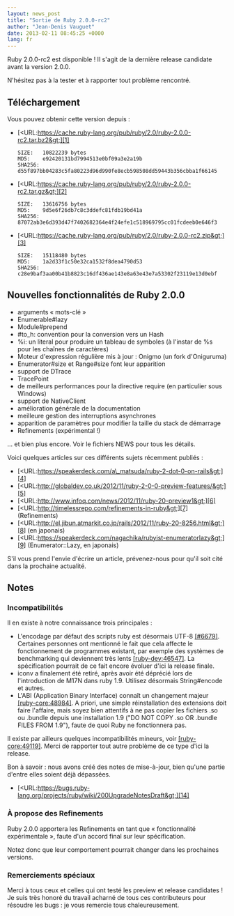 ```yaml
---
layout: news_post
title: "Sortie de Ruby 2.0.0-rc2"
author: "Jean-Denis Vauguet"
date: 2013-02-11 08:45:25 +0000
lang: fr
---
```


Ruby 2.0.0-rc2 est disponible ! Il s\'agit de la dernière release
candidate avant la version 2.0.0.

N\'hésitez pas à la tester et à rapporter tout problème rencontré.

## Téléchargement

Vous pouvez obtenir cette version depuis :

* [&lt;URL:https://cache.ruby-lang.org/pub/ruby/2.0/ruby-2.0.0-rc2.tar.bz2&gt;][1]

      SIZE:   10822239 bytes
      MD5:    e92420131bd7994513e0bf09a3e2a19b
      SHA256: d55f897bb04283c5fa80223d96d990fe8ecb598508dd59443b356cbba1f66145

* [&lt;URL:https://cache.ruby-lang.org/pub/ruby/2.0/ruby-2.0.0-rc2.tar.gz&gt;][2]

      SIZE:   13616756 bytes
      MD5:    9d5e6f26db7c8c3ddefc81fdb19bd41a
      SHA256: 87072ab3e6d393d47f7402682364e4f24efe1c518969795cc01fcdeeb0e646f3

* [&lt;URL:https://cache.ruby-lang.org/pub/ruby/2.0/ruby-2.0.0-rc2.zip&gt;][3]

      SIZE:   15118480 bytes
      MD5:    1a2d33f1c50e32ca1532f8dea4790d53
      SHA256: c28e9baf3aa00b41b8823c16df436ae143e8a63e43e7a53302f23119e13d0ebf

## Nouvelles fonctionnalités de Ruby 2.0.0

* arguments « mots-clé »
* Enumerable#lazy
* Module#prepend
* \#to\_h: convention pour la conversion vers un Hash
* %i: un literal pour produire un tableau de symboles (à l\'instar de %s
  pour les chaînes de caractères)
* Moteur d\'expression régulière mis à jour : Onigmo (un fork
  d\'Oniguruma)
* Enumerator#size et Range#size font leur apparition
* support de DTrace
* TracePoint
* de meilleurs performances pour la directive require (en particulier
  sous Windows)
* support de NativeClient
* amélioration générale de la documentation
* meilleure gestion des interruptions asynchrones
* apparition de paramètres pour modifier la taille du stack de démarrage
* Refinements (expérimental !)

... et bien plus encore. Voir le fichiers NEWS pour tous les détails.

Voici quelques articles sur ces différents sujets récemment publiés :

* [&lt;URL:https://speakerdeck.com/a\_matsuda/ruby-2-dot-0-on-rails&gt;][4]
* [&lt;URL:http://globaldev.co.uk/2012/11/ruby-2-0-0-preview-features/&gt;][5]
* [&lt;URL:http://www.infoq.com/news/2012/11/ruby-20-preview1&gt;][6]
* [&lt;URL:http://timelessrepo.com/refinements-in-ruby&gt;][7]
  (Refinements)
* [&lt;URL:http://el.jibun.atmarkit.co.jp/rails/2012/11/ruby-20-8256.html&gt;][8]
  (en japonais)
* [&lt;URL:https://speakerdeck.com/nagachika/rubyist-enumeratorlazy&gt;][9]
  (Enumerator::Lazy, en japonais)

S\'il vous prend l\'envie d\'écrire un article, prévenez-nous pour
qu\'il soit cité dans la prochaine actualité.

## Notes

### Incompatibilités

Il en existe à notre connaissance trois principales :

* L\'encodage par défaut des scripts ruby est désormais UTF-8
  [\[#6679\]][10]. Certaines personnes ont mentionné le fait que cela
  affecte le fonctionnement de programmes existant, par exemple des
  systèmes de benchmarking qui deviennent très lents
  [\[ruby-dev:46547\]][11]. La spécification pourrait de ce fait encore
  évoluer d\'ici la release finale.
* iconv a finalement été retiré, après avoir été déprécié lors de
  l\'introduction de M17N dans ruby 1.9. Utilisez désormais
  String#encode et autres.
* L\'ABI (Application Binary Interface) connaît un changement majeur
  [\[ruby-core:48984\]][12]. A priori, une simple réinstallation des
  extensions doit faire l\'affaire, mais soyez bien attentifs à ne pas
  copier les fichiers .so ou .bundle depuis une installation 1.9 (\"DO
  NOT COPY .so OR .bundle FILES FROM 1.9\"), faute de quoi Ruby ne
  fonctionnera pas.

Il existe par ailleurs quelques incompatibilités mineurs, voir
[\[ruby-core:49119\]][13]. Merci de rapporter tout autre problème de ce
type d\'ici la release.

Bon à savoir : nous avons créé des notes de mise-à-jour, bien qu\'une
partie d\'entre elles soient déjà dépassées.

* [&lt;URL:https://bugs.ruby-lang.org/projects/ruby/wiki/200UpgradeNotesDraft&gt;][14]

### À propose des Refinements

Ruby 2.0.0 apportera les Refinements en tant que « fonctionnalité
expérimentale », faute d\'un accord final sur leur spécification.

Notez donc que leur comportement pourrait changer dans les prochaines
versions.

### Remerciements spéciaux

Merci à tous ceux et celles qui ont testé les preview et release
candidates ! Je suis très honoré du travail acharné de tous ces
contributeurs pour résoudre les bugs : je vous remercie tous
chaleureusement.



[1]: https://cache.ruby-lang.org/pub/ruby/2.0/ruby-2.0.0-rc2.tar.bz2
[2]: https://cache.ruby-lang.org/pub/ruby/2.0/ruby-2.0.0-rc2.tar.gz
[3]: https://cache.ruby-lang.org/pub/ruby/2.0/ruby-2.0.0-rc2.zip
[4]: https://speakerdeck.com/a_matsuda/ruby-2-dot-0-on-rails
[5]: http://globaldev.co.uk/2012/11/ruby-2-0-0-preview-features/
[6]: http://www.infoq.com/news/2012/11/ruby-20-preview1
[7]: http://timelessrepo.com/refinements-in-ruby
[8]: http://el.jibun.atmarkit.co.jp/rails/2012/11/ruby-20-8256.html
[9]: https://speakerdeck.com/nagachika/rubyist-enumeratorlazy
[10]: https://bugs.ruby-lang.org/issues/6679
[11]: https://blade.ruby-lang.org/ruby-dev/46547
[12]: http://blade.nagaokaut.ac.jp/cgi-bin/scat.rb/ruby/ruby-core/48984
[13]: http://blade.nagaokaut.ac.jp/cgi-bin/scat.rb/ruby/ruby-core/49119
[14]: https://bugs.ruby-lang.org/projects/ruby/wiki/200UpgradeNotesDraft

